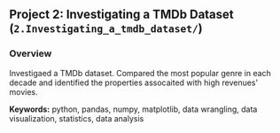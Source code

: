 ## Project 2: Investigating a TMDb Dataset (`2.Investigating_a_tmdb_dataset/`) 
### Overview 
Investigaed a TMDb dataset. Compared the most popular genre in each decade and identified the properties assocaited with high revenues' movies. 

**Keywords:** python, pandas, numpy, matplotlib, data wrangling, data visualization, statistics, data analysis

